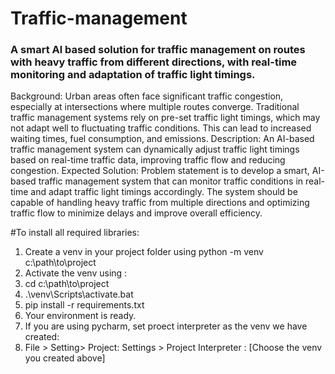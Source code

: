 # Traffic-management
### A smart Al based solution for traffic management on routes with heavy traffic from different directions, with real-time monitoring and adaptation of traffic light timings.
Background: Urban areas often face significant traffic congestion, especially at intersections where multiple routes converge. Traditional traffic management systems rely on pre-set traffic light timings, which may not adapt well to fluctuating traffic conditions. This can lead to increased waiting times, fuel consumption, and emissions. Description: An AI-based traffic management system can dynamically adjust traffic light timings based on real-time traffic data, improving traffic flow and reducing congestion. Expected Solution: Problem statement is to develop a smart, AI-based traffic management system that can monitor traffic conditions in real-time and adapt traffic light timings accordingly. The system should be capable of handling heavy traffic from multiple directions and optimizing traffic flow to minimize delays and improve overall efficiency.



#To install all required libraries:
1. Create a venv in your project folder using python -m venv c:\path\to\project
2. Activate the venv using :
3. cd c:\path\to\project
4. .\venv\Scripts\activate.bat
5.  pip install -r requirements.txt 
6. Your environment is ready. 
7. If you are using pycharm, set proect interpreter as the venv we have created:
8. File > Setting> Project: Settings > Project Interpreter : [Choose the venv you created above] 

